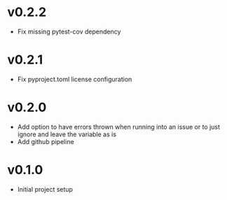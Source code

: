 # v0.2.2
- Fix missing pytest-cov dependency

# v0.2.1
- Fix pyproject.toml license configuration

# v0.2.0 
- Add option to have errors thrown when running into an issue or to just ignore and leave the variable as is
- Add github pipeline

# v0.1.0
- Initial project setup